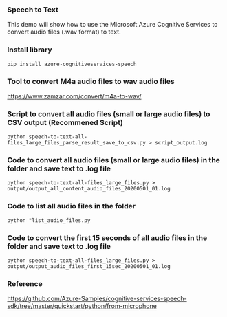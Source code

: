 ### Speech to Text 

This demo will show how to use the Microsoft Azure Cognitive Services to convert audio files (.wav format) to text.

### Install library
```
pip install azure-cognitiveservices-speech
```

### Tool to convert M4a audio files to wav audio files
https://www.zamzar.com/convert/m4a-to-wav/

### Script to convert all audio files (small or large audio files) to CSV output (Recommened Script)
```
python speech-to-text-all-files_large_files_parse_result_save_to_csv.py > script_output.log
```

### Code to convert all audio files (small or large audio files) in the folder and save text to .log file
```
python speech-to-text-all-files_large_files.py > output/output_all_content_audio_files_20200501_01.log
```

### Code to list all audio files in the folder
```
python "list_audio_files.py
```

### Code to convert the first 15 seconds of all audio files in the folder and save text to .log file
```
python speech-to-text-all-files_large_files.py > output/output_audio_files_first_15sec_20200501_01.log
```

### Reference
https://github.com/Azure-Samples/cognitive-services-speech-sdk/tree/master/quickstart/python/from-microphone
